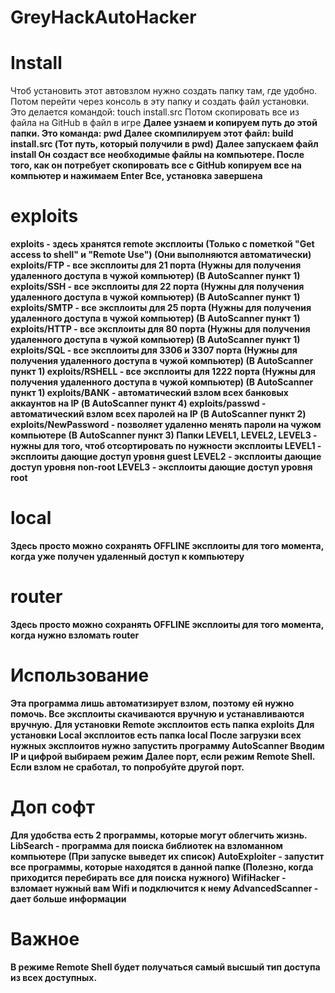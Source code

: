 # GreyHackAutoHacker
# Install
Чтоб установить этот автовзлом нужно создать папку там, где удобно.
Потом перейти через консоль в эту папку и создать файл установки.
Это делается командой:
touch install.src
Потом скопировать все из файла на GitHub в файл в игре
<b>
Далее узнаем и копируем путь до этой папки.
Это команда:
pwd
Далее скомпилируем этот файл:
build install.src (Тот путь, который получили в pwd)
Далее запускаем файл install
Он создаст все необходимые файлы на компьютере.
После того, как он потребует скопировать все с GitHub
копируем все на компьютер и нажимаем Enter
Все, установка завершена
# exploits
exploits - здесь хранятся remote эксплоиты (Только с пометкой "Get access to shell" и "Remote Use") (Они выполняются автоматически)
exploits/FTP - все эксплоиты для 21 порта (Нужны для получения удаленного доступа в чужой компьютер) (В AutoScanner пункт 1)
exploits/SSH - все эксплоиты для 22 порта (Нужны для получения удаленного доступа в чужой компьютер) (В AutoScanner пункт 1)
exploits/SMTP - все эксплоиты для 25 порта  (Нужны для получения удаленного доступа в чужой компьютер) (В AutoScanner пункт 1)
exploits/HTTP - все эксплоиты для 80 порта  (Нужны для получения удаленного доступа в чужой компьютер) (В AutoScanner пункт 1)
exploits/SQL - все эксплоиты для 3306 и 3307 порта  (Нужны для получения удаленного доступа в чужой компьютер) (В AutoScanner пункт 1)
exploits/RSHELL - все эксплоиты для 1222 порта  (Нужны для получения удаленного доступа в чужой компьютер) (В AutoScanner пункт 1)
exploits/BANK - автоматический взлом всех банковых аккаунтов на IP (В AutoScanner пункт 4)
exploits/passwd - автоматический взлом всех паролей на IP (В AutoScanner пункт 2)
exploits/NewPassword - позволяет удаленно менять пароли на чужом компьютере (В AutoScanner пункт 3)
Папки LEVEL1, LEVEL2, LEVEL3 - нужны для того, чтоб отсортировать по нужности эксплоиты
LEVEL1 - эксплоиты дающие доступ уровня guest 
LEVEL2 - эксплоиты дающие доступ уровня non-root
LEVEL3 - эксплоиты дающие доступ уровня root
# local
Здесь просто можно сохранять OFFLINE эксплоиты для того момента, когда уже получен удаленный доступ к компьютеру
# router
Здесь просто можно сохранять OFFLINE эксплоиты для того момента, когда нужно взломать router
# Использование
Эта программа лишь автоматизирует взлом, поэтому ей нужно помочь.
Все эксплоиты скачиваются вручную и устанавливаются вручную.
Для установки Remote эксплоитов есть папка exploits
Для установки Local эксплоитов есть папка local
После загрузки всех нужных эксплоитов нужно запустить программу AutoScanner
Вводим IP и цифрой выбираем режим
Далее порт, если режим Remote Shell.
Если взлом не сработал, то попробуйте другой порт.
# Доп софт
Для удобства есть 2 программы, которые могут облегчить жизнь.
LibSearch - программа для поиска библиотек на взломанном компьютере (При запуске выведет их список)
AutoExploiter - запустит все программы, которые находятся в данной папке (Полезно, когда приходится перебирать все для поиска нужного)
WifiHacker - взломает нужный вам Wifi и подключится к нему
AdvancedScanner - дает больше информации
# Важное
В режиме Remote Shell будет получаться самый высшый тип доступа из всех доступных.
